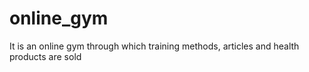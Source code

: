 # online_gym
It is an online gym through which training methods, articles and health products are sold

